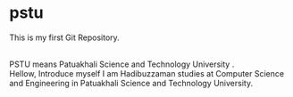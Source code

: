 # pstu
This is my first Git Repository.

<br>
PSTU means Patuakhali Science and Technology University .<br>
Hellow, Introduce myself I am Hadibuzzaman studies at Computer Science and Engineering in Patuakhali Science and Technology University.

